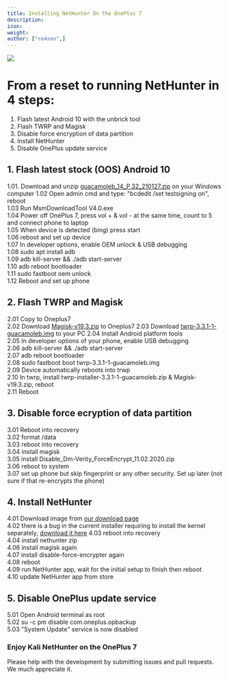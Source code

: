 ```yaml
---
title: Installing NetHunter On the OnePlus 7
description:
icon:
weight:
author: ["re4son",]
---
```


![](one-plus-7p.png)

# From a reset to running NetHunter in 4 steps:
  
1. Flash latest Android 10 with the unbrick tool
2. Flash TWRP and Magisk
3. Disable force encryption of data partition
4. Install NetHunter
5. Disable OnePlus update service
  
## 1. Flash latest stock (OOS) Android 10
  
1.01.	Download and unzip [guacamoleb_14_P.32_210127.zip](https://kali.download/nethunter-images/devices/guacamole/guacamoleb_14_P.32_210127.zip) on your Windows computer
1.02	Open admin cmd and type: "bcdedit /set testsigning on", reboot  
1.03	Run MsmDownloadTool V4.0.exe  
1.04	Power off OnePlus 7, press vol + & vol - at the same time, count to 5 and connect phone to laptop  
1.05	When device is detected (bing) press start  
1.06	reboot and set up device  
1.07	In developer options, enable OEM unlock & USB debugging  
1.08	sudo apt install adb  
1.09	adb kill-server && ./adb start-server  
1.10	adb reboot bootloader  
1.11	sudo fastboot oem unlock  
1.12	Reboot and set up phone  
  
## 2. Flash TWRP and Magisk
  
2.01	Copy to Oneplus7  
2.02	Download [Magisk-v19.3.zip](https://kali.download/nethunter-images/devices/guacamole/Magisk-v19.3.zip) to Oneplus7
2.03	Download [twrp-3.3.1-1-guacamoleb.img](https://kali.download/nethunter-images/devices/guacamole/twrp-3.3.1-1-guacamoleb.img) to your PC
2.04	Install Android platform tools  
2.05	In developer options of your phone, enable USB debugging  
2.06	adb kill-server && ./adb start-server  
2.07	adb reboot bootloader  
2.08	sudo fastboot boot twrp-3.3.1-1-guacamoleb.img  
2.09	Device automatically reboots into trwp  
2.10	In twrp, install twrp-installer-3.3.1-1-guacamoleb.zip & Magisk-v19.3.zip, reboot  
2.11	Reboot  
  
## 3. Disable force ecryption of data partition
  
3.01	Reboot into recovery  
3.02	format /data  
3.03	reboot into recovery  
3.04	install magisk  
3.05	install Disable_Dm-Verity_ForceEncrypt_11.02.2020.zip  
3.06	reboot to system  
3.07	set up phone but skip fingerprint or any other security. Set up later (not sure if that re-encrypts the phone)  
  
## 4. Install NetHunter
  
4.01	Download image from [our download page](/get-kali/#kali-mobile)  
4.02    there is a bug in the current installer requiring to install the kernel separately, [download it here](https://kali.download/nethunter-images/devices/guacamole/kernel-nethunter-2021.3-oneplus7-oos-ten.zip)
4.03	reboot into recovery  
4.04	install nethunter zip  
4.06    install magisk again  
4.07	install disable-force-encrypter again  
4.08    reboot  
4.09	run NetHunter app, wait for the initial setup to finish then reboot  
4.10	update NetHunter app from store  
  
## 5. Disable OnePlus update service
  
5.01	Open Android terminal as root  
5.02	su -c pm disable com.oneplus.opbackup  
5.03	"System Update" service is now disabled  
  
### Enjoy Kali NetHunter on the OnePlus 7  
  
  
Please help with the development by submitting issues and pull requests. We much appreciate it.
